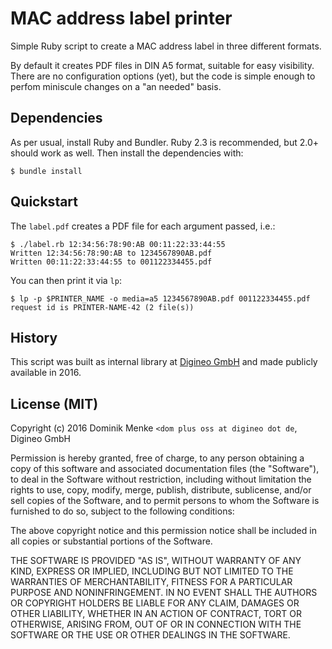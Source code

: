 # MAC address label printer

Simple Ruby script to create a MAC address label in three different formats.

By default it creates PDF files in DIN A5 format, suitable for easy visibility.
There are no configuration options (yet), but the code is simple enough to
perfom miniscule changes on a "an needed" basis.


## Dependencies

As per usual, install Ruby and Bundler. Ruby 2.3 is recommended, but 2.0+
should work as well. Then install the dependencies with:

    $ bundle install


## Quickstart

The `label.pdf` creates a PDF file for each argument passed, i.e.:

    $ ./label.rb 12:34:56:78:90:AB 00:11:22:33:44:55
    Written 12:34:56:78:90:AB to 1234567890AB.pdf
    Written 00:11:22:33:44:55 to 001122334455.pdf

You can then print it via `lp`:

    $ lp -p $PRINTER_NAME -o media=a5 1234567890AB.pdf 001122334455.pdf
    request id is PRINTER-NAME-42 (2 file(s))


## History

This script was built as internal library at [Digineo GmbH](https://www.digineo.de)
and made publicly available in 2016.


## License (MIT)

Copyright (c) 2016 Dominik Menke `<dom plus oss at digineo dot de`, Digineo GmbH

Permission is hereby granted, free of charge, to any person obtaining a copy
of this software and associated documentation files (the "Software"), to deal
in the Software without restriction, including without limitation the rights
to use, copy, modify, merge, publish, distribute, sublicense, and/or sell
copies of the Software, and to permit persons to whom the Software is
furnished to do so, subject to the following conditions:

The above copyright notice and this permission notice shall be included in
all copies or substantial portions of the Software.

THE SOFTWARE IS PROVIDED "AS IS", WITHOUT WARRANTY OF ANY KIND, EXPRESS OR
IMPLIED, INCLUDING BUT NOT LIMITED TO THE WARRANTIES OF MERCHANTABILITY,
FITNESS FOR A PARTICULAR PURPOSE AND NONINFRINGEMENT.  IN NO EVENT SHALL THE
AUTHORS OR COPYRIGHT HOLDERS BE LIABLE FOR ANY CLAIM, DAMAGES OR OTHER
LIABILITY, WHETHER IN AN ACTION OF CONTRACT, TORT OR OTHERWISE, ARISING FROM,
OUT OF OR IN CONNECTION WITH THE SOFTWARE OR THE USE OR OTHER DEALINGS IN
THE SOFTWARE.

